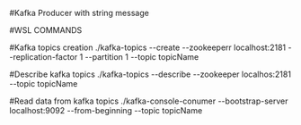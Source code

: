 #Kafka Producer with string message

#WSL COMMANDS

#Kafka topics creation
./kafka-topics --create --zookeeperr localhost:2181 --replication-factor 1 --partition 1 --topic topicName

#Describe kafka topics
./kafka-topics --describe --zookeeper localhos:2181 --topic topicName

#Read data from kafka topics
./kafka-console-conumer --bootstrap-server localhost:9092 --from-beginning --topic topicName
